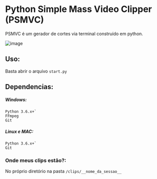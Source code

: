 # Python Simple Mass Video Clipper (PSMVC)
PSMVC é um gerador de cortes via terminal construído em python.

![image](https://i.imgur.com/5ffhE9r.png)

## Uso:
Basta abrir o arquivo `start.py`

## Dependencias:
##### Windows:
```
Python 3.6.x+`
FFmpeg
Git
```
##### Linux e MAC:
```
Python 3.6.x+`
Git
```

### Onde meus clips estão?:
No próprio diretório na pasta `/clips/__nome_da_sessao__`
